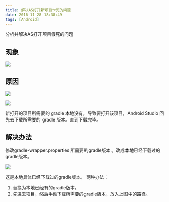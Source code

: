 ```yaml
---
title: 解决AS打开新项目卡死的问题  
date: 2016-11-28 18:38:49
tags: [Android]
---
```


 分析并解决AS打开项目假死的问题<!-- more -->

##  现象
![](http://ww1.sinaimg.cn/large/006y8lVagw1fa4jsdqtvxj314q14mwmz.jpg)

## 原因

![](http://ww1.sinaimg.cn/large/006y8lVagw1fa4jvzebrjj30k204ugm2.jpg)

![](http://ww4.sinaimg.cn/large/006y8lVagw1fa4jxbnzbrj31cm07oq5e.jpg)


新打开的项目所需要的 gradle 本地没有，导致要打开该项目，Android Studio 回先去下载所需要的
gradle 版本。直到下载完毕。

## 解决办法

修改gradle-wrapper.properties 所需要的gradle版本 。改成本地已经下载过的gradle版本。

![](http://ww1.sinaimg.cn/large/006y8lVagw1fa4k0zjk0oj31ji0qediq.jpg)

这是本地具体已经下载过的gradle版本。
两种办法：
1. 替换为本地已经有的gradle版本。
2. 先进去项目，然后手动下载所需要的gradle版本，放入上图中的路径。
